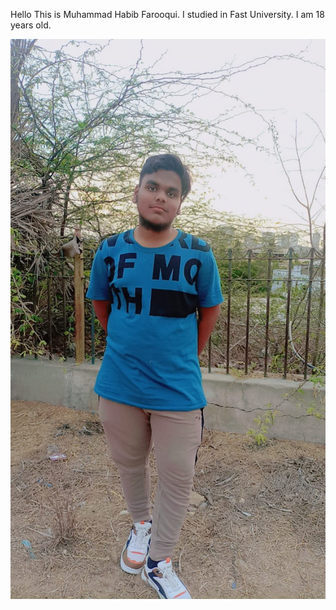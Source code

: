 Hello This is Muhammad Habib Farooqui.
I studied in Fast University.
I am 18 years old.

![image alt](https://github.com/habibfarooqui/readme.md/blob/d241be8e9407073d1ea8f301bc31bee70157280c/39734081-77c3-4db1-9c5b-e86439a5a025.jpeg)
